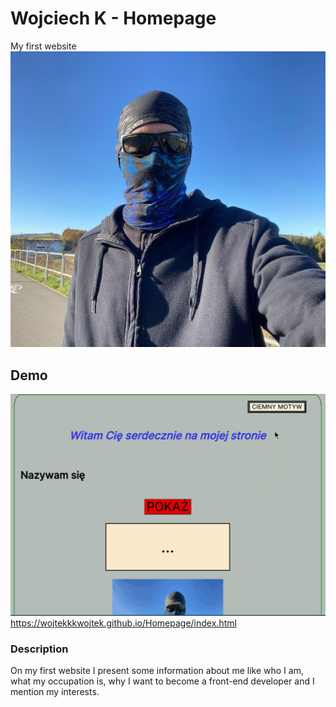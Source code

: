 # Wojciech K - Homepage
My first website
![My photo](images/prof.jpg)
## Demo
![Animation in a gif file](images/demo.gif)
https://wojtekkkwojtek.github.io/Homepage/index.html
### Description
On my first website I present some information about me like who I am, what my occupation is, why I want to become a front-end developer and I mention my interests. 
